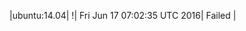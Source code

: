 |ubuntu:14.04| \![](https://cdn.rawgit.com/Neilpang/letest/master/status/ubuntu-14.04.svg?1466146955)| Fri Jun 17 07:02:35 UTC 2016| Failed |
